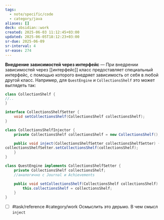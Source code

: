 ```yaml
---
tags:
  - note/specific/code
  - category/java
aliases: []
deck: obsidian::work
created: 2025-06-03 11:12:45+03:00
updated: 2025-06-05T18:12:23+03:00
sr-due: 2025-06-09
sr-interval: 4
sr-ease: 274
---
```


**Внедрение зависимостей через интерфейс**
—
При внедрении зависимостей через [[интерфейс]] класс предоставляет специальный интерфейс, с помощью которого внедряет зависимость от себя в любой другой класс. Например, для `QuestEngine` и `CollectionsShelf` это может выглядеть так:

```java
class CollectionShelf {
//..
}

interface CollectionsShelfSetter {
	void setCollectionsShelf(CollectionsShelf collectionsShelf);
}

class CollectionsShelfInjector {
	private CollectionsShelf collectionsShelf = new CollectionsShelf();

	public void inject(CollectionsShelfSetter collectionsShelfSetter) {
collectionsShelfSetter.setCollectionsShelf(collectionsShelf);
	}
}

class QuestEngine implements CollectionsShelfSetter {
	private CollectionsShelf collectionsShelf;
	//аналогично с Journal и Achievements

	public void setCollectionsShelf(CollectionsShelf collectionsShelf) {
		this.collectionsShelf = collectionsShelf;
	}
}
```

- [ ] #task/reference #category/work Осмыслить это дерьмо. В чем смысл `inject`
